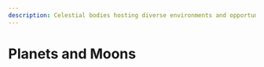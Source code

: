 ```yaml
---
description: Celestial bodies hosting diverse environments and opportunities.
---
```


# Planets and Moons

